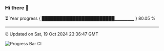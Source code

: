 ### Hi there 👋

⏳ Year progress { ████████████████████████▁▁▁▁▁▁ } 80.05 %

---

⏰ Updated on Sat, 19 Oct 2024 23:36:47 GMT

![Progress Bar CI](https://github.com/IshwaranRudhara/GIT-ACTION/workflows/Progress%20Bar%20CI/badge.svg)

